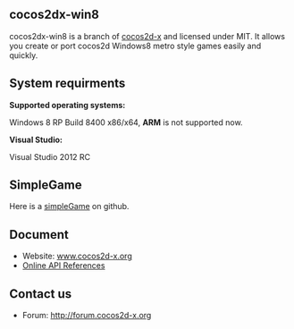 cocos2dx-win8
---------------------

cocos2dx-win8 is a branch of [cocos2d-x][1] and licensed under MIT. It allows you create or port cocos2d Windows8 metro style games easily and quickly.


System requirments
---------------------

**Supported operating systems:** 

Windows 8 RP Build 8400 x86/x64, **ARM** is not supported now.

**Visual Studio:** 

Visual Studio 2012 RC


SimpleGame
--------------------

Here is a [simpleGame][3] on github.

Document
---------------------

   * Website: www.cocos2d-x.org
   * [Online API References][2]

Contact us
---------------------

   * Forum: http://forum.cocos2d-x.org
   
[1]: http://www.cocos2d-x.org "cocos2d-x"
[2]: http://www.cocos2d-x.org/embedded/cocos2d-x/classes.html "API References"
[3]: https://github.com/lihex/SimpleGameCocos2dxWin8 "SimpleGame"
